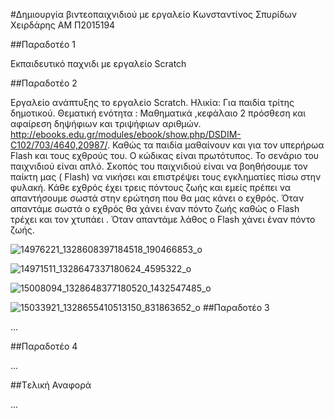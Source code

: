 #Δημιουργία βιντεοπαιχνιδιού με εργαλείο
Κωνσταντίνος Σπυρίδων Χειρδάρης
ΑΜ Π2015194

##Παραδοτέο 1

Εκπαιδευτικό παχνιδι με εργαλείο Scratch

##Παραδοτέο 2

 Εργαλείο ανάπτυξης το εργαλείο Scratch.
 Ηλικία: Για παιδία τρίτης δημοτικού.
 Θεματική ενότητα : Μαθηματικά ,κεφάλαιο 2 πρόσθεση και αφαίρεση δηψήφιων και τριψήφιων αριθμών.
 http://ebooks.edu.gr/modules/ebook/show.php/DSDIM-C102/703/4640,20987/.
 Καθώς τα παιδία μαθαίνουν και για τον υπερήρωα Flash και τους εχθρούς του. 
 Ο κώδικας είναι πρωτότυπος. 
 Το σενάριο του παιχνιδιού είναι απλό.
 Σκοπός του παιχνιδιού είναι να βοηθήσουμε τον παίκτη μας ( Flash) να νικήσει και επιστρέψει τους εγκληματίες πίσω στην φυλακή.
 Κάθε εχθρός έχει τρεις πόντους ζωής και εμείς πρέπει να απαντήσουμε σωστά στην ερώτηση που θα μας κάνει ο εχθρός.
 Όταν απαντάμε σωστά ο εχθρός θα χάνει έναν πόντο ζωής καθώς ο Flash τρέχει και τον χτυπάει . Όταν απαντάμε λάθος ο Flash χάνει έναν πόντο ζωής.
 
 ![14976221_1328608397184518_190466853_o](https://cloud.githubusercontent.com/assets/22754049/20108140/b4486734-a5e3-11e6-95a8-c81dff8b1f3a.png)

![14971511_1328647337180624_4595322_o](https://cloud.githubusercontent.com/assets/22754049/20108223/0004467a-a5e4-11e6-810e-e57b5aa438c4.png)

![15008094_1328648377180520_1432547485_o](https://cloud.githubusercontent.com/assets/22754049/20108253/12434fac-a5e4-11e6-8073-582f5af3a00c.png)

![15033921_1328655410513150_831863652_o](https://cloud.githubusercontent.com/assets/22754049/20108276/2361b544-a5e4-11e6-8c7b-16b290e559b7.png)
##Παραδοτέο 3

...

##Παραδοτέο 4

...

##Tελική Αναφορά

...
